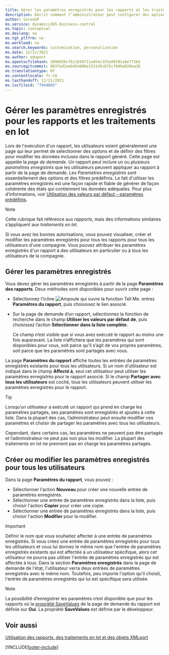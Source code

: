 ```yaml
---
title: Gérer les paramètres enregistrés pour les rapports et les traitements en lot
description: Décrit comment l’administrateur peut configurer des options et des filtres prédéfinis pour un rapport et partager ces paramètres avec un ou tous les utilisateurs.
author: SorenGP
ms.service: dynamics365-business-central
ms.topic: conceptual
ms.devlang: na
ms.tgt_pltfrm: na
ms.workload: na
ms.search.keywords: customization, personalization
ms.date: 12/21/2021
ms.author: edupont
ms.openlocfilehash: 289603bcfb11b50711a854c355a99781a8e77264
ms.sourcegitcommit: 8837ed2aeb454806e153145c675cf049a020ea38
ms.translationtype: HT
ms.contentlocale: fr-CA
ms.lasthandoff: 12/21/2021
ms.locfileid: "7944083"
---
```

# <a name="manage-saved-settings-for-reports-and-batch-jobs"></a>Gérer les paramètres enregistrés pour les rapports et les traitements en lot

Lors de l'exécution d'un rapport, les utilisateurs voient généralement une page qui leur permet de sélectionner des options et de définir des filtres pour modifier les données incluses dans le rapport généré. Cette page est appelée la *page de demande*. Un rapport peut inclure un ou plusieurs *paramètres enregistrés* que les utilisateurs peuvent appliquer au rapport à partir de la page de demande. Les *Paramètres enregistrés* sont essentiellement des options et des filtres prédéfinis. Le fait d'utiliser les paramètres enregistrés est une façon rapide et fiable de générer de façon cohérente des états qui contiennent les données adéquates. Pour plus d’informations, voir [Utilisation des valeurs par défaut – paramètres prédéfinis](ui-work-report.md#SavedSettings).

> [!NOTE]
> Cette rubrique fait référence aux *rapports*, mais des informations similaires s’appliquent aux *traitements en lot*.

Si vous avez les bonnes autorisations, vous pouvez visualiser, créer et modifier les paramètres enregistrés pour tous les rapports pour tous les utilisateurs d'une compagnie. Vous pouvez attribuer les paramètres enregistrés d'un rapport à des utilisateurs en particulier ou à tous les utilisateurs de la compagnie.

## <a name="manage-saved-settings"></a>Gérer les paramètres enregistrés

Vous devez gérer les paramètres enregistrés à partir de la page **Paramètres des rapports**. Deux méthodes sont disponibles pour ouvrir cette page :

- Sélectionnez l’icône ![Ampoule qui ouvre la fonction Tell Me.](media/ui-search/search_small.png "Dites-moi ce que vous voulez faire") entrez **Paramètres du rapport**, puis choisissez le lien associé.
- Sur la page de demande d’un rapport, sélectionnez la fonction de recherche dans le champ **Utiliser les valeurs par défaut de**, puis choisissez l’action **Sélectionner dans la liste complète**.

    Ce champ n’est visible que si vous avez exécuté le rapport au moins une fois auparavant. La liste n’affichera que les paramètres qui sont disponibles pour vous, soit parce qu’il s’agit de vos propres paramètres, soit parce que les paramètres sont partagés avec vous.

La page **Paramètres du rapport** affiche toutes les entrées de paramètres enregistrés existants pour tous les utilisateurs. Si un nom d'utilisateur est indiqué dans le champ **Affecté à**, seul cet utilisateur peut utiliser les paramètres enregistrés pour le rapport associé. Si le champ **Partager avec tous les utilisateurs** est coché, tous les utilisateurs peuvent utiliser les paramètres enregistrés pour le rapport.  

> [!TIP]
> Lorsqu’un utilisateur a exécuté un rapport qui prend en charge les paramètres partagés, ses paramètres sont enregistrés et ajoutés à cette liste. Dans la plupart des cas, l’administrateur peut ensuite modifier ces paramètres et choisir de partager les paramètres avec tous les utilisateurs.
>
> Cependant, dans certains cas, les paramètres ne peuvent pas être partagés et l’administrateur ne peut pas non plus les modifier. La plupart des traitements en lot ne prennent pas en charge les paramètres partagés.  

## <a name="create-or-modify-saved-settings-for-all-users"></a>Créer ou modifier les paramètres enregistrés pour tous les utilisateurs

Dans la page **Paramètres du rapport**, vous pouvez :

- Sélectionner l'action **Nouveau** pour créer une nouvelle entrée de paramètres enregistrés.
- Sélectionner une entrée de paramètres enregistrés dans la liste, puis choisir l'action **Copier** pour créer une copie.
- Sélectionner une entrée de paramètres enregistrés dans la liste, puis choisir l'action **Modifier** pour la modifier.

> [!Important]
> Définir le nom que vous souhaitez affecter à une entrée de paramètres enregistrés. Si vous créez une entrée de paramètres enregistrés pour tous les utilisateurs et vous lui donnez le même nom que l'entrée de paramètres enregistrés existants qui est affectée à un utilisateur spécifique, alors cet utilisateur ne pourra pas utiliser l'entrée de paramètres enregistrés qui est affectée à tous.  Dans la section **Paramètres enregistrés** dans la page de demande de l'état, l'utilisateur verra deux entrées de paramètres enregistrés avec le même nom. Toutefois, peu importe l'option qu'il choisit, l'entrée de paramètres enregistrés qui lui est spécifique sera utilisée.

> [!NOTE]
> La possibilité d’enregistrer les paramètres n’est disponible que pour les rapports où la [propriété SaveValues](/dynamics365/business-central/dev-itpro/developer/properties/devenv-savevalues-property) de la page de demande du rapport est définie sur **Oui**. La propriété **SaveValues** est définie par le développeur.  

## <a name="see-also"></a>Voir aussi

[Utilisation des rapports, des traitements en lot et des objets XMLport](ui-work-report.md)  

[!INCLUDE[footer-include](includes/footer-banner.md)]